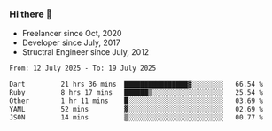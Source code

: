 ### Hi there 👋

- Freelancer since Oct, 2020
- Developer since July, 2017
- Structral Engineer since July, 2012

<!--START_SECTION:waka-->

```txt
From: 12 July 2025 - To: 19 July 2025

Dart         21 hrs 36 mins  ████████████████▓░░░░░░░░   66.54 %
Ruby         8 hrs 17 mins   ██████▒░░░░░░░░░░░░░░░░░░   25.54 %
Other        1 hr 11 mins    █░░░░░░░░░░░░░░░░░░░░░░░░   03.69 %
YAML         52 mins         ▓░░░░░░░░░░░░░░░░░░░░░░░░   02.69 %
JSON         14 mins         ▒░░░░░░░░░░░░░░░░░░░░░░░░   00.77 %
```

<!--END_SECTION:waka-->
